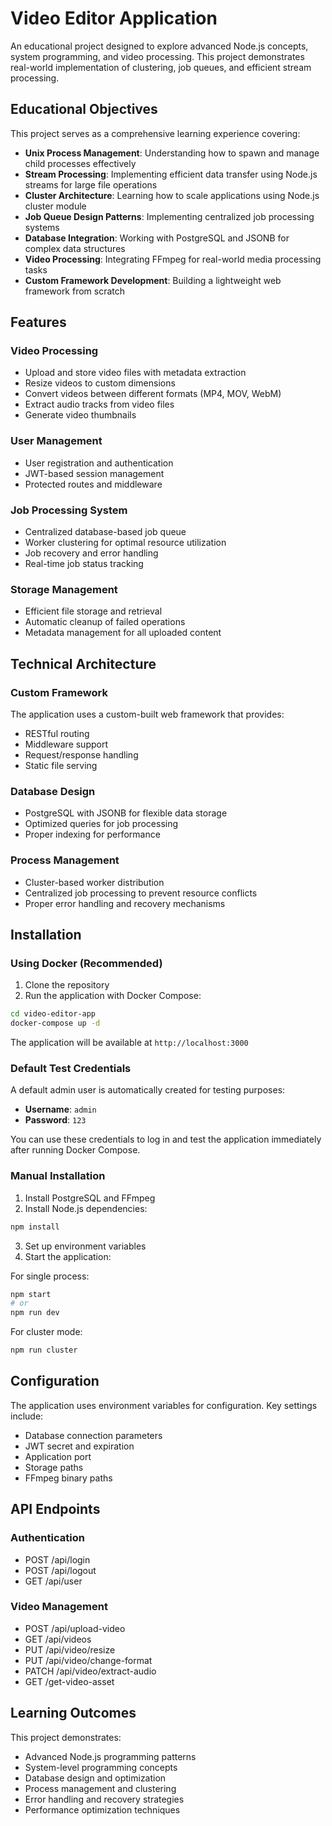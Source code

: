 # Video Editor Application

An educational project designed to explore advanced Node.js concepts, system programming, and video processing. This project demonstrates real-world implementation of clustering, job queues, and efficient stream processing.

## Educational Objectives

This project serves as a comprehensive learning experience covering:

- **Unix Process Management**: Understanding how to spawn and manage child processes effectively
- **Stream Processing**: Implementing efficient data transfer using Node.js streams for large file operations
- **Cluster Architecture**: Learning how to scale applications using Node.js cluster module
- **Job Queue Design Patterns**: Implementing centralized job processing systems
- **Database Integration**: Working with PostgreSQL and JSONB for complex data structures
- **Video Processing**: Integrating FFmpeg for real-world media processing tasks
- **Custom Framework Development**: Building a lightweight web framework from scratch

## Features

### Video Processing
- Upload and store video files with metadata extraction
- Resize videos to custom dimensions
- Convert videos between different formats (MP4, MOV, WebM)
- Extract audio tracks from video files
- Generate video thumbnails

### User Management
- User registration and authentication
- JWT-based session management
- Protected routes and middleware

### Job Processing System
- Centralized database-based job queue
- Worker clustering for optimal resource utilization
- Job recovery and error handling
- Real-time job status tracking

### Storage Management
- Efficient file storage and retrieval
- Automatic cleanup of failed operations
- Metadata management for all uploaded content

## Technical Architecture

### Custom Framework
The application uses a custom-built web framework that provides:
- RESTful routing
- Middleware support
- Request/response handling
- Static file serving

### Database Design
- PostgreSQL with JSONB for flexible data storage
- Optimized queries for job processing
- Proper indexing for performance

### Process Management
- Cluster-based worker distribution
- Centralized job processing to prevent resource conflicts
- Proper error handling and recovery mechanisms

## Installation

### Using Docker (Recommended)

1. Clone the repository
2. Run the application with Docker Compose:
```bash
cd video-editor-app
docker-compose up -d
```

The application will be available at `http://localhost:3000`

### Default Test Credentials

A default admin user is automatically created for testing purposes:
- **Username**: `admin`
- **Password**: `123`

You can use these credentials to log in and test the application immediately after running Docker Compose.

### Manual Installation

1. Install PostgreSQL and FFmpeg
2. Install Node.js dependencies:
```bash
npm install
```
3. Set up environment variables
4. Start the application:

For single process:
```bash
npm start
# or
npm run dev
```

For cluster mode:
```bash
npm run cluster
```

## Configuration

The application uses environment variables for configuration. Key settings include:

- Database connection parameters
- JWT secret and expiration
- Application port
- Storage paths
- FFmpeg binary paths

## API Endpoints

### Authentication
- POST /api/login
- POST /api/logout
- GET /api/user

### Video Management
- POST /api/upload-video
- GET /api/videos
- PUT /api/video/resize
- PUT /api/video/change-format
- PATCH /api/video/extract-audio
- GET /get-video-asset

## Learning Outcomes

This project demonstrates:
- Advanced Node.js programming patterns
- System-level programming concepts
- Database design and optimization
- Process management and clustering
- Error handling and recovery strategies
- Performance optimization techniques

